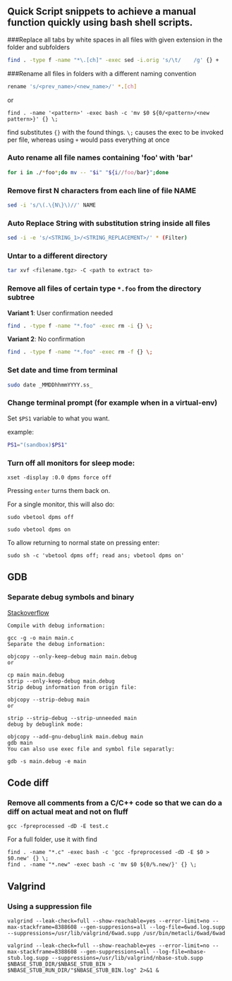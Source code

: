 Quick Script snippets to achieve a manual function quickly using bash shell scripts.
------------------------------------------------------------------------------------

###Replace all tabs by white spaces in all files with given extension in the folder and subfolders
```bash
find . -type f -name "*\.[ch]" -exec sed -i.orig 's/\t/    /g' {} +
```

###Rename all files in folders with a different naming convention
```bash
rename 's/<prev_name>/<new_name>/' *.[ch]
```
or
```
find . -name '<pattern>' -exec bash -c 'mv $0 ${0/<pattern>/<new pattern>}' {} \;
```

find substitutes `{}` with the found things. `\;` causes the exec to be invoked per file, whereas using `+` would 
pass everything at once

### Auto rename all file names containing 'foo' with 'bar'

```bash
for i in ./*foo*;do mv -- "$i" "${i//foo/bar}";done
```

### Remove first N characters from each line of file NAME

```bash
sed -i 's/\(.\{N\}\)//' NAME
```

### Auto Replace String with substitution string inside all files

```bash
sed -i -e 's/<STRING_1>/<STRING_REPLACEMENT>/' * (Filter)
```

### Untar to a different directory

```bash
tar xvf <filename.tgz> -C <path to extract to>
```

### Remove all files of certain type `*.foo` from the directory subtree

__Variant 1__: User confirmation needed

```bash
find . -type f -name "*.foo" -exec rm -i {} \;
```

__Variant 2__: No confirmation

```bash
find . -type f -name "*.foo" -exec rm -f {} \;
``` 

### Set date and time from terminal
```bash
sudo date _MMDDhhmmYYYY.ss_
```

### Change terminal prompt (for example when in a virtual-env)

Set `$PS1` variable to what you want.

example:

````bash
PS1="(sandbox)$PS1"
````

### Turn off all monitors for sleep mode:

```
xset -display :0.0 dpms force off
```

Pressing `enter` turns them back on.

For a single monitor, this will also do:

```
sudo vbetool dpms off

sudo vbetool dpms on
```

To allow returning to normal state on pressing enter:

```
sudo sh -c 'vbetool dpms off; read ans; vbetool dpms on'
```

## GDB

### Separate debug symbols and binary

[Stackoverflow](http://stackoverflow.com/questions/866721/how-to-generate-gcc-debug-symbol-outside-the-build-target)

```
Compile with debug information:

gcc -g -o main main.c
Separate the debug information:

objcopy --only-keep-debug main main.debug
or

cp main main.debug
strip --only-keep-debug main.debug
Strip debug information from origin file:

objcopy --strip-debug main
or

strip --strip-debug --strip-unneeded main
debug by debuglink mode:

objcopy --add-gnu-debuglink main.debug main
gdb main
You can also use exec file and symbol file separatly:

gdb -s main.debug -e main
```

## Code diff 

### Remove all comments from a C/C++ code so that we can do a diff on actual meat and not on fluff
```
gcc -fpreprocessed -dD -E test.c
```

For a full folder, use it with find
```
find . -name "*.c" -exec bash -c 'gcc -fpreprocessed -dD -E $0 > $0.new' {} \;
find . -name "*.new" -exec bash -c 'mv $0 ${0/%.new/}' {} \;
```

## Valgrind

### Using a suppression file

```
valgrind --leak-check=full --show-reachable=yes --error-limit=no --max-stackframe=8388608 --gen-suppresions=all --log-file=6wad.log.supp --suppressions=/usr/lib/valgrind/6wad.supp /usr/bin/metacli/6wad/6wad
```

```
valgrind --leak-check=full --show-reachable=yes --error-limit=no --max-stackframe=8388608 --gen-suppressions=all --log-file=nbase-stub.log.supp --suppressions=/usr/lib/valgrind/nbase-stub.supp $NBASE_STUB_DIR/$NBASE_STUB_BIN > $NBASE_STUB_RUN_DIR/"$NBASE_STUB_BIN.log" 2>&1 &
```

